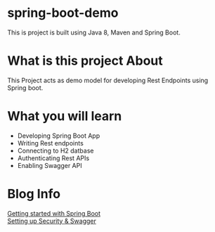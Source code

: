 # spring-boot-demo
 This is project is built using Java 8, Maven and Spring Boot.
# What is this project About
 This Project acts as demo model for developing Rest Endpoints using Spring boot.
# What you will learn 
 * Developing Spring Boot App
 * Writing Rest endpoints
 * Connecting to H2 datbase
 * Authenticating Rest APIs
 * Enabling Swagger API
 # Blog Info
  [Getting started with Spring Boot](https://hithesh.hashnode.dev/getting-started-with-spring-boot-using-h2-db)\
  [Setting up Security & Swagger ](https://hithesh.hashnode.dev/setting-up-spring-security-and-swagger-ui-in-spring-boot)
